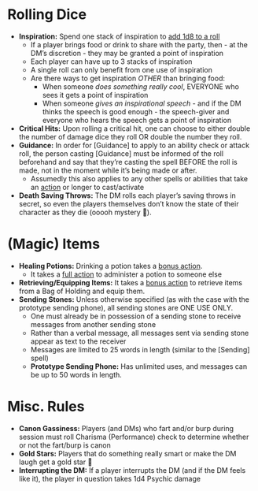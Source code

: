 # Rolling Dice
- **Inspiration:** Spend one stack of inspiration to <u>add 1d8 to a roll</u>
	- If a player brings food or drink to share with the party, then - at the DM’s discretion - they may be granted a point of inspiration
	- Each player can have up to 3 stacks of inspiration
	- A single roll can only benefit from one use of inspiration
	- Are there ways to get inspiration *OTHER* than bringing food:
		- When someone *does something really cool*, EVERYONE who sees it gets a point of inspiration
		- When someone *gives an inspirational speech* - and if the DM thinks the speech is good enough - the speech-giver and everyone who hears the speech gets a point of inspiration
- **Critical Hits:** Upon rolling a critical hit, one can choose to either double the number of damage dice they roll OR double the number they roll.
- **Guidance:** In order for [Guidance] to apply to an ability check or attack roll, the person casting [Guidance] must be informed of the roll beforehand and say that they’re casting the spell BEFORE the roll is made, not in the moment while it’s being made or after.
	- Assumedly this also applies to any other spells or abilities that take an <u>action</u> or longer to cast/activate
- **Death Saving Throws:** The DM rolls each player’s saving throws in secret, so even the players themselves don’t know the state of their character as they die (ooooh mystery 👀).

# (Magic) Items
- **Healing Potions:** Drinking a potion takes a <u>bonus action</u>.
	- It takes a <u>full action</u> to administer a potion to someone else
- **Retrieving/Equipping Items:** It takes a <u>bonus action</u> to retrieve items from a Bag of Holding and equip them.
- **Sending Stones:** Unless otherwise specified (as with the case with the prototype sending phone), all sending stones are ONE USE ONLY.
	- One must already be in possession of a sending stone to receive messages from another sending stone
	- Rather than a verbal message, all messages sent via sending stone appear as text to the receiver
	- Messages are limited to 25 words in length (similar to the [Sending] spell)
	- **Prototype Sending Phone:** Has unlimited uses, and messages can be up to 50 words in length.

# Misc. Rules
- **Canon Gassiness:** Players (and DMs) who fart and/or burp during session must roll Charisma (Performance) check to determine whether or not the fart/burp is canon
- **Gold Stars:** Players that do something really smart or make the DM laugh get a gold star 🌟
- **Interrupting the DM:** If a player interrupts the DM (and if the DM feels like it), the player in question takes 1d4 Psychic damage